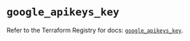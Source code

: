 # `google_apikeys_key`

Refer to the Terraform Registry for docs: [`google_apikeys_key`](https://registry.terraform.io/providers/hashicorp/google/5.27.0/docs/resources/apikeys_key).
